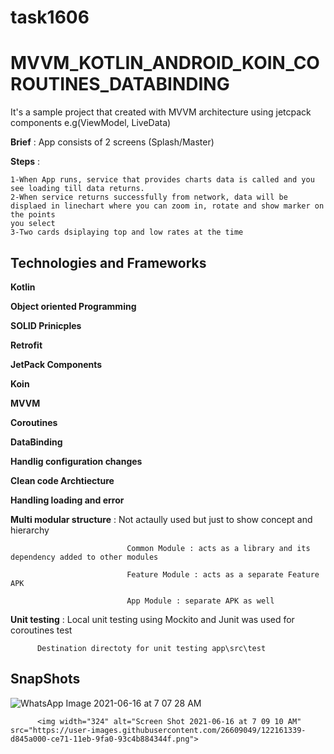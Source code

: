 # task1606
# MVVM_KOTLIN_ANDROID_KOIN_COROUTINES_DATABINDING


It's a sample project that created with MVVM architecture using jetcpack components e.g(ViewModel, LiveData)

**Brief** : App consists of 2 screens (Splash/Master)
    
      
     
**Steps** :
  
    1-When App runs, service that provides charts data is called and you see loading till data returns.
    2-When service returns successfully from network, data will be displaed in linechart where you can zoom in, rotate and show marker on the points
    you select
    3-Two cards dsiplaying top and low rates at the time
      
<h2>Technologies and Frameworks</h2>        

**Kotlin**

**Object oriented Programming**

**SOLID Prinicples**

**Retrofit**

**JetPack Components** 

**Koin**

**MVVM**

**Coroutines**

**DataBinding**

**Handlig configuration changes**

**Clean code Archtiecture**

**Handling loading and error**

**Multi modular structure** : Not actaully used but just to show concept and hierarchy 

                              Common Module : acts as a library and its dependency added to other modules
                              
                              Feature Module : acts as a separate Feature APK
                              
                              App Module : separate APK as well

**Unit testing** : Local unit testing using Mockito and Junit was used for coroutines test

          Destination directoty for unit testing app\src\test

       





<h2>SnapShots</h2>

![WhatsApp Image 2021-06-16 at 7 07 28 AM](https://user-images.githubusercontent.com/26609049/122161202-97e62200-ce71-11eb-85ef-5a44bc1a6dc9.jpeg)


    
          <img width="324" alt="Screen Shot 2021-06-16 at 7 09 10 AM" src="https://user-images.githubusercontent.com/26609049/122161339-d845a000-ce71-11eb-9fa0-93c4b884344f.png">

